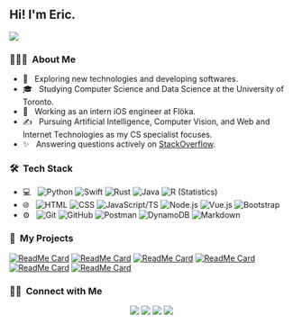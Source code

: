 <h2> Hi! I'm Eric.</h2>

![](https://komarev.com/ghpvc/?username=huaqiwen)

<h3> 👨🏻‍💻 &nbsp;About Me </h3>

- 🤔 &nbsp; Exploring new technologies and developing softwares.
- 🎓 &nbsp; Studying Computer Science and Data Science at the University of Toronto.
- 💼 &nbsp; Working as an intern iOS engineer at Flöka.
- ✍️ &nbsp; Pursuing Artificial Intelligence, Computer Vision, and Web and Internet Technologies as my CS specialist focuses.
- ✨ &nbsp; Answering questions actively on [StackOverflow](https://stackoverflow.com/users/6472532/eric-hua).

<h3> 🛠 &nbsp;Tech Stack</h3>

- 💻 &nbsp;
  ![Python](https://img.shields.io/badge/-Python-333333?style=flat&logo=python) 
  ![Swift](https://img.shields.io/badge/-Swift-333333?style=flat&logo=swift) 
  ![Rust](https://img.shields.io/badge/-Rust-333333?style=flat&logo=rust) 
  ![Java](https://img.shields.io/badge/-Java-333333?style=flat&logo=Java)
  ![R (Statistics)](https://img.shields.io/badge/-R-333333?style=flat&logo=R)
- 🌐 &nbsp;
  ![HTML](https://img.shields.io/badge/-HTML-333333?style=flat&logo=HTML5)
  ![CSS](https://img.shields.io/badge/-CSS-333333?style=flat&logo=CSS3&logoColor=1572B6)
  ![JavaScript/TS](https://img.shields.io/badge/-JavaScript-333333?style=flat&logo=javascript)
  ![Node.js](https://img.shields.io/badge/-Node.js-333333?style=flat&logo=node.js)
  ![Vue.js](https://img.shields.io/badge/-Vue.js-333333?style=flat&logo=vue.js)
  ![Bootstrap](https://img.shields.io/badge/-Bootstrap-333333?style=flat&logo=bootstrap&logoColor=ecb3ff)
- ⚙️ &nbsp;
  ![Git](https://img.shields.io/badge/-Git-333333?style=flat&logo=git)
  ![GitHub](https://img.shields.io/badge/-GitHub-333333?style=flat&logo=github)
  ![Postman](https://img.shields.io/badge/-Postman-333333?style=flat&logo=postman)
  ![DynamoDB](https://img.shields.io/badge/-DynamoDB-333333?style=flat&logo=dynamodb)
  ![Markdown](https://img.shields.io/badge/-Markdown-333333?style=flat&logo=markdown)
  
<h3> 📌 &nbsp;My Projects </h3>

[![ReadMe Card](https://github-readme-stats.vercel.app/api/pin/?username=dove-lang&repo=dove&show_owner=true)](https://github.com/dove-lang/dove)
[![ReadMe Card](https://github-readme-stats.vercel.app/api/pin/?username=dove-lang&repo=playground&show_owner=true)](https://github.com/dove-lang/playground)
[![ReadMe Card](https://github-readme-stats.vercel.app/api/pin/?username=huaqiwen&repo=drifty)](https://github.com/huaqiwen/drifty)
[![ReadMe Card](https://github-readme-stats.vercel.app/api/pin/?username=huaqiwen&repo=sorting-visualizer)](https://github.com/huaqiwen/sorting-visualizer)
[![ReadMe Card](https://github-readme-stats.vercel.app/api/pin/?username=huaqiwen&repo=connect5-js)](https://github.com/huaqiwen/connect5-js)
[![ReadMe Card](https://github-readme-stats.vercel.app/api/pin/?username=lynnqian&repo=trap-the-kitten)](https://github.com/lynnqian/trap-the-kitten)

<!--
<h3> 📊 &nbsp;Github Stats </h3>

<a href="https://github.com/huaqiwen">
  <img height="180em" src="https://github-readme-stats.vercel.app/api?username=huaqiwen&theme=vue&show_icons=true&include_all_commits=true&count_private=true" />
  <img height="180em" src="https://github-readme-stats.vercel.app/api/top-langs/?username=huaqiwen&theme=vue&layout=compact" />
</a>  
-->

<h3> 🤝🏻 &nbsp;Connect with Me </h3>

<p align="center">
<a href="https://www.huaqiwen.com"><img src="https://img.shields.io/badge/-huaqiwen.com-3423A6?style=flat-square&logo=Google-Chrome&logoColor=white"/></a>
<a href="https://www.linkedin.com/in/erichua20010607"><img src="https://img.shields.io/badge/-Eric%20Hua-0077B5?style=flat-square&logo=Linkedin&logoColor=white"/></a>
<a href="https://stackoverflow.com/users/6472532/eric-hua?tab=profile"><img src="https://img.shields.io/badge/-Eric%20Hua-F48024?style=flat-square&logo=stackoverflow&logoColor=white"/></a>
<a href="mailto:qiwen.hua@mail.utoronto.ca"><img src="https://img.shields.io/badge/-qiwen.hua@mail.utoronto.ca-D14836?style=flat-square&logo=Gmail&logoColor=white"/></a>
</p>
